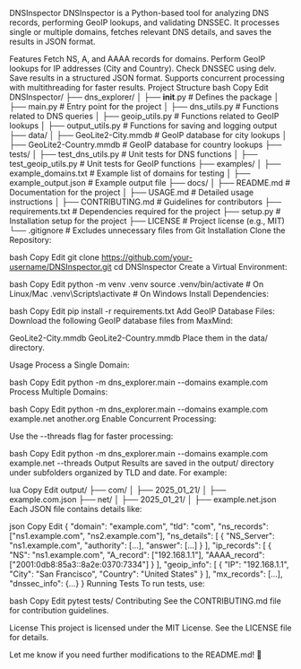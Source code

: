 DNSInspector
DNSInspector is a Python-based tool for analyzing DNS records, performing GeoIP lookups, and validating DNSSEC. It processes single or multiple domains, fetches relevant DNS details, and saves the results in JSON format.

Features
Fetch NS, A, and AAAA records for domains.
Perform GeoIP lookups for IP addresses (City and Country).
Check DNSSEC using delv.
Save results in a structured JSON format.
Supports concurrent processing with multithreading for faster results.
Project Structure
bash
Copy
Edit
DNSInspector/
├── dns_explorer/
│   ├── __init__.py               # Defines the package
│   ├── main.py                   # Entry point for the project
│   ├── dns_utils.py              # Functions related to DNS queries
│   ├── geoip_utils.py            # Functions related to GeoIP lookups
│   ├── output_utils.py           # Functions for saving and logging output
├── data/
│   ├── GeoLite2-City.mmdb        # GeoIP database for city lookups
│   ├── GeoLite2-Country.mmdb     # GeoIP database for country lookups
├── tests/
│   ├── test_dns_utils.py         # Unit tests for DNS functions
│   ├── test_geoip_utils.py       # Unit tests for GeoIP functions
├── examples/
│   ├── example_domains.txt       # Example list of domains for testing
│   ├── example_output.json       # Example output file
├── docs/
│   ├── README.md                 # Documentation for the project
│   ├── USAGE.md                  # Detailed usage instructions
│   ├── CONTRIBUTING.md           # Guidelines for contributors
├── requirements.txt              # Dependencies required for the project
├── setup.py                      # Installation setup for the project
├── LICENSE                       # Project license (e.g., MIT)
└── .gitignore                    # Excludes unnecessary files from Git
Installation
Clone the Repository:

bash
Copy
Edit
git clone https://github.com/your-username/DNSInspector.git
cd DNSInspector
Create a Virtual Environment:

bash
Copy
Edit
python -m venv .venv
source .venv/bin/activate        # On Linux/Mac
.venv\Scripts\activate           # On Windows
Install Dependencies:

bash
Copy
Edit
pip install -r requirements.txt
Add GeoIP Database Files: Download the following GeoIP database files from MaxMind:

GeoLite2-City.mmdb
GeoLite2-Country.mmdb
Place them in the data/ directory.

Usage
Process a Single Domain:

bash
Copy
Edit
python -m dns_explorer.main --domains example.com
Process Multiple Domains:

bash
Copy
Edit
python -m dns_explorer.main --domains example.com example.net another.org
Enable Concurrent Processing:

Use the --threads flag for faster processing:

bash
Copy
Edit
python -m dns_explorer.main --domains example.com example.net --threads
Output
Results are saved in the output/ directory under subfolders organized by TLD and date. For example:

lua
Copy
Edit
output/
├── com/
│   ├── 2025_01_21/
│       ├── example.com.json
├── net/
│   ├── 2025_01_21/
│       ├── example.net.json
Each JSON file contains details like:

json
Copy
Edit
{
    "domain": "example.com",
    "tld": "com",
    "ns_records": ["ns1.example.com", "ns2.example.com"],
    "ns_details": [
        {
            "NS_Server": "ns1.example.com",
            "authority": [...],
            "answer": [...]
        }
    ],
    "ip_records": [
        {
            "NS": "ns1.example.com",
            "A_record": ["192.168.1.1"],
            "AAAA_record": ["2001:0db8:85a3::8a2e:0370:7334"]
        }
    ],
    "geoip_info": [
        {
            "IP": "192.168.1.1",
            "City": "San Francisco",
            "Country": "United States"
        }
    ],
    "mx_records": [...],
    "dnssec_info": {...}
}
Running Tests
To run tests, use:

bash
Copy
Edit
pytest tests/
Contributing
See the CONTRIBUTING.md file for contribution guidelines.

License
This project is licensed under the MIT License. See the LICENSE file for details.

Let me know if you need further modifications to the README.md! 🚀
